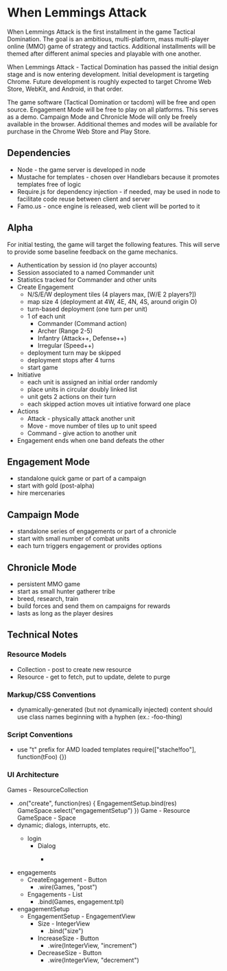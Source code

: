 When Lemmings Attack
====================
When Lemmings Attack is the first installment in the game Tactical Domination.
The goal is an ambitious, multi-platform, mass multi-player online (MMO) game of
strategy and tactics.  Additional installments will be themed after different
animal species and playable with one another.

When Lemmings Attack - Tactical Domination has passed the initial design stage
and is now entering development.  Initial development is targeting Chrome.
Future development is roughly expected to target Chrome Web Store, WebKit, and
Android, in that order.

The game software (Tactical Domination or tacdom) will be free and open source.
Engagement Mode will be free to play on all platforms.  This serves as a demo.
Campaign Mode and Chronicle Mode will only be freely available in the browser.
Additional themes and modes will be available for purchase in the Chrome Web
Store and Play Store.

Dependencies
------------
 * Node - the game server is developed in node
 * Mustache for templates - chosen over Handlebars because it promotes templates
   free of logic
 * Require.js for dependency injection - if needed, may be used in node to
   facilitate code reuse between client and server
 * Famo.us - once engine is released, web client will be ported to it

Alpha
-----
For initial testing, the game will target the following features.  This will
serve to provide some baseline feedback on the game mechanics.

 * Authentication by session id (no player accounts)
 * Session associated to a named Commander unit
 * Statistics tracked for Commander and other units
 * Create Engagement
   - N/S/E/W deployment tiles (4 players max, [W/E 2 players?])
   - map size 4 (deployment at 4W, 4E, 4N, 4S, around origin O)
   - turn-based deployment (one turn per unit)
   - 1 of each unit
     * Commander (Command action)
     * Archer (Range 2-5)
     * Infantry (Attack++, Defense++)
     * Irregular (Speed++)
   - deployment turn may be skipped
   - deployment stops after 4 turns
   - start game
 * Initiative
   - each unit is assigned an initial order randomly
   - place units in circular doubly linked list
   - unit gets 2 actions on their turn
   - each skipped action moves uit intiative forward one place
 * Actions
   - Attack - physically attack another unit
   - Move - move number of tiles up to unit speed
   - Command - give action to another unit
 * Engagement ends when one band defeats the other

Engagement Mode
---------------
 - standalone quick game or part of a campaign
 - start with gold (post-alpha)
 - hire mercenaries

Campaign Mode
-------------
 - standalone series of engagements or part of a chronicle
 - start with small number of combat units
 - each turn triggers engagement or provides options

Chronicle Mode
--------------
 - persistent MMO game
 - start as small hunter gatherer tribe
 - breed, research, train
 - build forces and send them on campaigns for rewards
 - lasts as long as the player desires

Technical Notes
---------------

### Resource Models

 - Collection - post to create new resource
 - Resource - get to fetch, put to update, delete to purge

### Markup/CSS Conventions
 - dynamically-generated (but not dynamically injected) content should use class
   names beginning with a hyphen (ex.: -foo-thing)

### Script Conventions
 - use "t" prefix for AMD loaded templates
   require(["stache!foo"], function(tFoo) {})

### UI Architecture
Games - ResourceCollection
 - .on("create", function(res) {
      EngagementSetup.bind(res)
      GameSpace.select("engagementSetup")
    })
Game - Resource
GameSpace - Space
 - <virtual> dynamic; dialogs, interrupts, etc.
    - login
       - Dialog
          - <form>
 - engagements
    - CreateEngagement - Button
       - .wire(Games, "post")
    - Engagements - List
       - .bind(Games, engagement.tpl)
 - engagementSetup
    - EngagementSetup - EngagementView
       - Size - IntegerView
          - .bind("size")
       - IncreaseSize - Button
          - .wire(IntegerView, "increment")
       - DecreaseSize - Button
          - .wire(IntegerView, "decrement")
